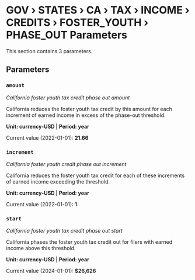 # GOV › STATES › CA › TAX › INCOME › CREDITS › FOSTER_YOUTH › PHASE_OUT Parameters

This section contains 3 parameters.

## Parameters

### `amount`
*California foster youth tax credit phase out amount*

California reduces the foster youth tax credit by this amount for each increment of earned income in excess of the phase-out threshold.

**Unit: currency-USD | Period: year**

Current value (2022-01-01): **21.66**


### `increment`
*California foster youth credit phase out increment*

California reduces the foster youth tax credit for each of these increments of earned income exceeding the threshold.

**Unit: currency-USD | Period: year**

Current value (2022-01-01): **1**


### `start`
*California foster youth tax credit phase out start*

California phases the foster youth tax credit out for filers with earned income above this threshold.

**Unit: currency-USD | Period: year**

Current value (2024-01-01): **$26,626**

